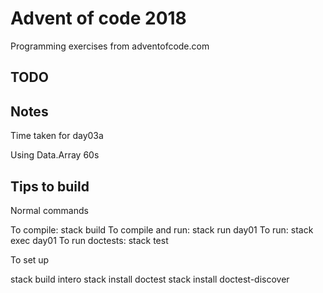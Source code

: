 # Advent of code 2018

Programming exercises from adventofcode.com

## TODO

## Notes

Time taken for day03a

Using Data.Array 60s

## Tips to build

Normal commands

To compile: stack build
To compile and run: stack run day01
To run: stack exec day01
To run doctests: stack test


To set up

stack build intero
stack install doctest
stack install doctest-discover
